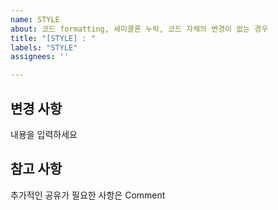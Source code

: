 ```yaml
---
name: STYLE
about: 코드 formatting, 세미콜론 누락, 코드 자체의 변경이 없는 경우
title: "[STYLE] : "
labels: "STYLE"
assignees: ''

---
```


## 변경 사항
내용을 입력하세요

## 참고 사항
추가적인 공유가 필요한 사항은 Comment
